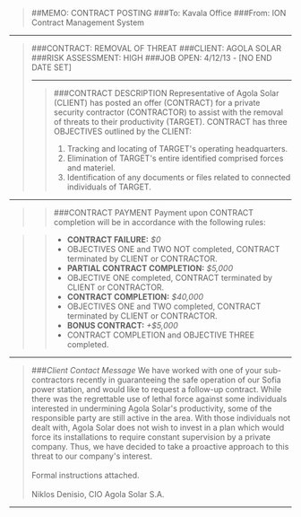 > ##MEMO: CONTRACT POSTING
> ###To: Kavala Office
> ###From: ION Contract Management System

----------
>###CONTRACT: REMOVAL OF THREAT
>###CLIENT: AGOLA SOLAR
>###RISK ASSESSMENT: HIGH
>###JOB OPEN: 4/12/13 - [NO END DATE SET]
>***
>>###CONTRACT DESCRIPTION
>>Representative of Agola Solar (CLIENT) has posted an offer (CONTRACT) for a private security contractor (CONTRACTOR) to assist with the removal of threats to their productivity (TARGET). CONTRACT has three OBJECTIVES outlined by the CLIENT:
>>
>>1. Tracking and locating of TARGET's operating headquarters.
>>2. Elimination of TARGET's entire identified comprised forces and materiel.
>>3. Identification of any documents or files related to connected individuals of TARGET.

***

>>###CONTRACT PAYMENT
>>Payment upon CONTRACT completion will be in accordance with the following rules:

>>- **CONTRACT FAILURE:** *$0*
>>  - OBJECTIVES ONE and TWO NOT completed, CONTRACT terminated by CLIENT or CONTRACTOR.
>>- **PARTIAL CONTRACT COMPLETION:** *$5,000*
>>  - OBJECTIVE ONE completed, CONTRACT terminated by CLIENT or CONTRACTOR.
>>- **CONTRACT COMPLETION:** *$40,000*
>>  - OBJECTIVES ONE and TWO completed, CONTRACT terminated by CLIENT or CONTRACTOR.
>>- **BONUS CONTRACT:** *+$5,000*
>>  - CONTRACT COMPLETION and OBJECTIVE THREE completed.

***

>###*Client Contact Message*
>We have worked with one of your sub-contractors recently in guaranteeing the safe operation of our Sofia power station, and would like to request a follow-up contract. While there was the regrettable use of lethal force against some individuals interested in undermining Agola Solar's productivity, some of the responsible party are still active in the area. With those individuals not dealt with, Agola Solar does not wish to invest in a plan which would force its installations to require constant supervision by a private company. Thus, we have decided to take a proactive approach to this threat to our company's interest.
><br><br>Formal instructions attached.
><br><br>Niklos Denisio, CIO Agola Solar S.A.
***
